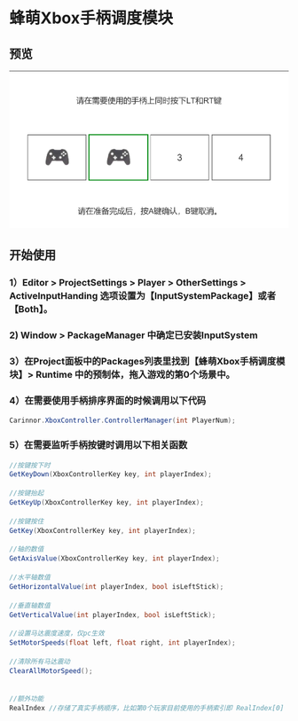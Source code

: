 # 蜂萌Xbox手柄调度模块
## 预览
![image](ReadMeImage/preview.png)
## 开始使用
### 1）Editor > ProjectSettings > Player > OtherSettings > ActiveInputHanding 选项设置为【InputSystemPackage】或者【Both】。
### 2) Window > PackageManager 中确定已安装InputSystem
### 3）在Project面板中的Packages列表里找到【蜂萌Xbox手柄调度模块】> Runtime 中的预制体，拖入游戏的第0个场景中。
### 4）在需要使用手柄排序界面的时候调用以下代码
```csharp
Carinnor.XboxController.ControllerManager(int PlayerNum);
```
### 5）在需要监听手柄按键时调用以下相关函数
```csharp
//按键按下时
GetKeyDown(XboxControllerKey key, int playerIndex);

//按键抬起
GetKeyUp(XboxControllerKey key, int playerIndex);

//按键按住
GetKey(XboxControllerKey key, int playerIndex);

//轴的数值
GetAxisValue(XboxControllerKey key, int playerIndex);

//水平轴数值
GetHorizontalValue(int playerIndex, bool isLeftStick);

//垂直轴数值
GetVerticalValue(int playerIndex, bool isLeftStick);

//设置马达震度速度，仅pc生效
SetMotorSpeeds(float left, float right, int playerIndex);

//清除所有马达震动
ClearAllMotorSpeed();


//额外功能
RealIndex //存储了真实手柄顺序，比如第0个玩家目前使用的手柄索引即 RealIndex[0] 可以由此推测玩家使用的屏幕
```